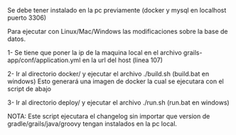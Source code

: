 Se debe tener instalado en la pc previamente (docker y mysql en localhost puerto 3306)

Para ejecutar con Linux/Mac/Windows las modificaciones sobre la base de datos.

1- Se tiene que poner la ip de la maquina local en el archivo grails-app/conf/application.yml en la url del host (linea 107)

2- Ir al directorio docker/ y ejecutar el archivo ./build.sh (build.bat en windows)
Esto generará una imagen de docker la cual se ejecutara con el script de abajo

3- Ir al directorio deploy/ y ejecutar el archivo ./run.sh (run.bat en windows)

NOTA: Este script ejecutara el changelog sin importar que version de gradle/grails/java/groovy tengan instalados en la pc local.
